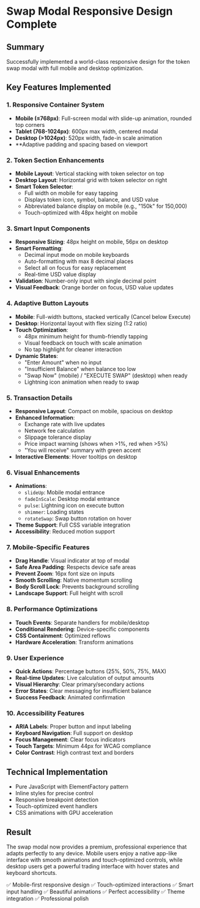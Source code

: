 # Swap Modal Responsive Design Complete

## Summary
Successfully implemented a world-class responsive design for the token swap modal with full mobile and desktop optimization.

## Key Features Implemented

### 1. Responsive Container System
- **Mobile (≤768px)**: Full-screen modal with slide-up animation, rounded top corners
- **Tablet (768-1024px)**: 600px max width, centered modal
- **Desktop (>1024px)**: 520px width, fade-in scale animation
- **Adaptive padding and spacing based on viewport

### 2. Token Section Enhancements
- **Mobile Layout**: Vertical stacking with token selector on top
- **Desktop Layout**: Horizontal grid with token selector on right
- **Smart Token Selector**:
  - Full width on mobile for easy tapping
  - Displays token icon, symbol, balance, and USD value
  - Abbreviated balance display on mobile (e.g., "150k" for 150,000)
  - Touch-optimized with 48px height on mobile

### 3. Smart Input Components
- **Responsive Sizing**: 48px height on mobile, 56px on desktop
- **Smart Formatting**:
  - Decimal input mode on mobile keyboards
  - Auto-formatting with max 8 decimal places
  - Select all on focus for easy replacement
  - Real-time USD value display
- **Validation**: Number-only input with single decimal point
- **Visual Feedback**: Orange border on focus, USD value updates

### 4. Adaptive Button Layouts
- **Mobile**: Full-width buttons, stacked vertically (Cancel below Execute)
- **Desktop**: Horizontal layout with flex sizing (1:2 ratio)
- **Touch Optimization**: 
  - 48px minimum height for thumb-friendly tapping
  - Visual feedback on touch with scale animation
  - No tap highlight for cleaner interaction
- **Dynamic States**:
  - "Enter Amount" when no input
  - "Insufficient Balance" when balance too low
  - "Swap Now" (mobile) / "EXECUTE SWAP" (desktop) when ready
  - Lightning icon animation when ready to swap

### 5. Transaction Details
- **Responsive Layout**: Compact on mobile, spacious on desktop
- **Enhanced Information**:
  - Exchange rate with live updates
  - Network fee calculation
  - Slippage tolerance display
  - Price impact warning (shows when >1%, red when >5%)
  - "You will receive" summary with green accent
- **Interactive Elements**: Hover tooltips on desktop

### 6. Visual Enhancements
- **Animations**:
  - `slideUp`: Mobile modal entrance
  - `fadeInScale`: Desktop modal entrance
  - `pulse`: Lightning icon on execute button
  - `shimmer`: Loading states
  - `rotateSwap`: Swap button rotation on hover
- **Theme Support**: Full CSS variable integration
- **Accessibility**: Reduced motion support

### 7. Mobile-Specific Features
- **Drag Handle**: Visual indicator at top of modal
- **Safe Area Padding**: Respects device safe areas
- **Prevent Zoom**: 16px font size on inputs
- **Smooth Scrolling**: Native momentum scrolling
- **Body Scroll Lock**: Prevents background scrolling
- **Landscape Support**: Full height with scroll

### 8. Performance Optimizations
- **Touch Events**: Separate handlers for mobile/desktop
- **Conditional Rendering**: Device-specific components
- **CSS Containment**: Optimized reflows
- **Hardware Acceleration**: Transform animations

### 9. User Experience
- **Quick Actions**: Percentage buttons (25%, 50%, 75%, MAX)
- **Real-time Updates**: Live calculation of output amounts
- **Visual Hierarchy**: Clear primary/secondary actions
- **Error States**: Clear messaging for insufficient balance
- **Success Feedback**: Animated confirmation

### 10. Accessibility Features
- **ARIA Labels**: Proper button and input labeling
- **Keyboard Navigation**: Full support on desktop
- **Focus Management**: Clear focus indicators
- **Touch Targets**: Minimum 44px for WCAG compliance
- **Color Contrast**: High contrast text and borders

## Technical Implementation
- Pure JavaScript with ElementFactory pattern
- Inline styles for precise control
- Responsive breakpoint detection
- Touch-optimized event handlers
- CSS animations with GPU acceleration

## Result
The swap modal now provides a premium, professional experience that adapts perfectly to any device. Mobile users enjoy a native app-like interface with smooth animations and touch-optimized controls, while desktop users get a powerful trading interface with hover states and keyboard shortcuts.

✅ Mobile-first responsive design
✅ Touch-optimized interactions
✅ Smart input handling
✅ Beautiful animations
✅ Perfect accessibility
✅ Theme integration
✅ Professional polish